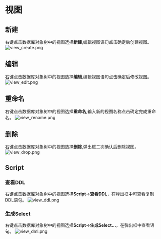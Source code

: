 # 视图

## 新建

右键点击数据库对象树中的视图选择**新建**,编辑视图语句点击确定后创建视图。
![view_create.png](/dev/guide/images/database/view_create.png)

## 编辑

右键点击数据库对象树中的视图选择**编辑**,编辑视图语句点击确定后修改视图。
![view_edit.png](/dev/guide/images/database/view_edit.png)

## 重命名

右键点击数据库对象树中的视图选择**重命名**,输入新的视图名称点击确定完成重命名。
![view_rename.png](/dev/guide/images/database/view_rename.png)

## 删除

右键点击数据库对象树中的视图选择**删除**,弹出框二次确认后删除视图。
![view_drop.png](/dev/guide/images/database/view_drop.png)

## Script

### 查看DDL

右键点击数据库对象树中的视图选择**Script**->**查看DDL**，在弹出框中可查看复制DDL语句。
![view_ddl.png](/dev/guide/images/database/view_ddl.png)

### 生成Select

右键点击数据库对象树中的视图选择**Script**->**生成Select...**，在弹出框中查看语句。
![view_dml.png](/dev/guide/images/database/view_dml.png)
